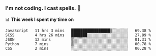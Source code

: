 ### I'm not coding. I cast spells. 🎩

📊 **This week I spent my time on**
<!--START_SECTION:waka-->
```text
JavaScript   11 hrs 3 mins   █████████████████▒░░░░░░░   69.38 % 
SCSS         4 hrs 26 mins   ███████░░░░░░░░░░░░░░░░░░   27.89 % 
JSON         12 mins         ▒░░░░░░░░░░░░░░░░░░░░░░░░   01.31 % 
Python       7 mins          ▒░░░░░░░░░░░░░░░░░░░░░░░░   00.78 % 
CSS          2 mins          ░░░░░░░░░░░░░░░░░░░░░░░░░   00.28 % 
```
<!--END_SECTION:waka-->
